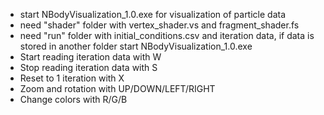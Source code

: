 - start NBodyVisualization_1.0.exe for visualization of particle data
- need "shader" folder with vertex_shader.vs and fragment_shader.fs 
- need "run" folder with initial_conditions.csv and iteration data, if data is stored in another folder start NBodyVisualization_1.0.exe <foldername>
- Start reading iteration data with W
- Stop reading iteration data with S
- Reset to 1 iteration with X
- Zoom and rotation with UP/DOWN/LEFT/RIGHT
- Change colors with R/G/B
